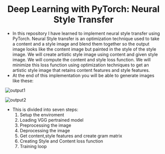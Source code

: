 <H1 align="center">Deep Learning with PyTorch: Neural Style Transfer</H1>

- In this repository I have learned to implement neural style transfer using PyTorch. Neural Style transfer is an optimization technique used to take a content and a style image and blend them together so the output image looks like the content image but painted in the style of the style image. We will create artistic style image using content and given style image. We will compute the content and style loss function. We will minimize this loss function using optimization techniques to get an artistic style image that retains content features and style features.
- At the end of this implementation you will be able to generate images like these:
  
![output1](https://github.com/Shifu34/Deep-Learning-with-PyTorch-Neural-Style-Transfer/assets/140503589/373f963b-6d92-4cef-ac86-c094a154ebc4)

![output2](https://github.com/Shifu34/Deep-Learning-with-PyTorch-Neural-Style-Transfer/assets/140503589/60de41f4-e7b5-440f-a871-2f07bd18bbae)

- This is divided into seven steps:
  1. Setup the enviroment
  2. Loading VGG pertrained model
  3. Preprocessing the image
  4. Deprocessing the image
  5. Get content,style features and create gram matrix
  6. Creating Style and Content loss function
  7. Training loop

  
